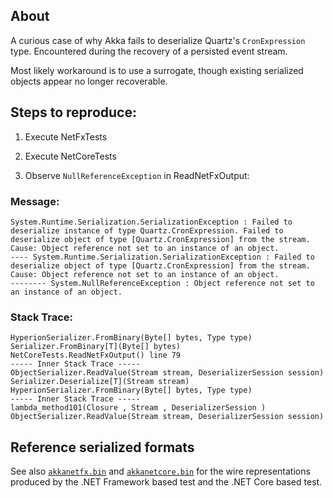 ## About

A curious case of why Akka fails to deserialize Quartz's `CronExpression` type. Encountered during the recovery of a persisted event stream.

Most likely workaround is to use a surrogate, though existing serialized objects appear no longer recoverable.

## Steps to reproduce:

1. Execute NetFxTests

2. Execute NetCoreTests

3. Observe `NullReferenceException` in ReadNetFxOutput:


### Message:

```
System.Runtime.Serialization.SerializationException : Failed to deserialize instance of type Quartz.CronExpression. Failed to deserialize object of type [Quartz.CronExpression] from the stream. Cause: Object reference not set to an instance of an object.
---- System.Runtime.Serialization.SerializationException : Failed to deserialize object of type [Quartz.CronExpression] from the stream. Cause: Object reference not set to an instance of an object.
-------- System.NullReferenceException : Object reference not set to an instance of an object.
```

### Stack Trace:

```
HyperionSerializer.FromBinary(Byte[] bytes, Type type)
Serializer.FromBinary[T](Byte[] bytes)
NetCoreTests.ReadNetFxOutput() line 79
----- Inner Stack Trace -----
ObjectSerializer.ReadValue(Stream stream, DeserializerSession session)
Serializer.Deserialize[T](Stream stream)
HyperionSerializer.FromBinary(Byte[] bytes, Type type)
----- Inner Stack Trace -----
lambda_method101(Closure , Stream , DeserializerSession )
ObjectSerializer.ReadValue(Stream stream, DeserializerSession session)
```

## Reference serialized formats

See also [`akkanetfx.bin`](./akkanetfx.bin) and [`akkanetcore.bin`](./akkanetcore.bin) for the wire representations produced by the .NET Framework based test and the .NET Core based test.